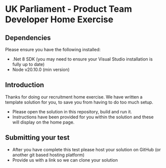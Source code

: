# UK Parliament - Product Team Developer Home Exercise

## Dependencies
Please ensure you have the following installed:
* .Net 8 SDK (you may need to ensure your Visual Studio installation is fully up to date)
* Node v20.10.0 (min version)

## Introduction

Thanks for doing our recruitment home exercise. We have written a template solution for you, to save you from having to do too much setup.

* Please open the solution in this repository, build and run it. 
* Instructions have been provided for you within the solution and these will display on the home page.

## Submitting your test
* After you have complete this test please host your solution on GitHub (or another git based hosting platform)
* Provide us with a link so we can clone your solution